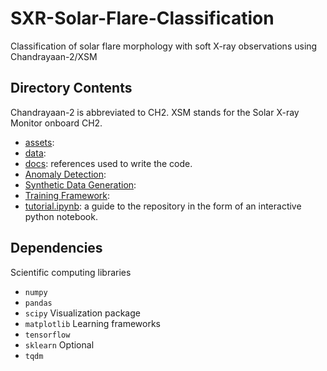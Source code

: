 # SXR-Solar-Flare-Classification
Classification of solar flare morphology with soft X-ray observations using Chandrayaan-2/XSM

## Directory Contents

Chandrayaan-2 is abbreviated to CH2. XSM stands for the Solar X-ray Monitor onboard CH2. 

- [assets](assets): 
- [data](data):
- [docs](docs): references used to write the code.
- [Anomaly Detection](AnomalyDetectionModel):
- [Synthetic Data Generation](SyntheticModel):  
- [Training Framework](TrainingModel):
- [tutorial.ipynb](tutorial.ipynb): a guide to the repository in the form of an interactive python notebook.

## Dependencies
Scientific computing libraries
- `numpy`
- `pandas`
- `scipy`
Visualization package
- `matplotlib` 
Learning frameworks
- `tensorflow`
- `sklearn`
Optional
- `tqdm`